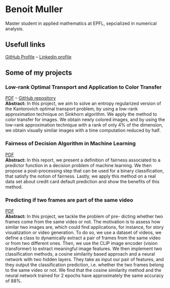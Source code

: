 # Benoit Muller
Master student in applied mathematics at EPFL, sepcialized in numerical analysis.
## Usefull links
[GitHub Profile](https://github.com/Benoit-Muller) –
[Linkedin profile](https://www.linkedin.com/in/benoitmueller/?locale=en_US)

## Some of my projects

### Low-rank Optimal Transport and Application to Color Transfer 
[PDF](https://benoit-muller.github.io/Low_Rank_Approximation_Techniques_Project/publication.pdf) – [GitHub repository](https://github.com/Benoit-Muller/Low_Rank_Approximation_Techniques_Project)
<br />
**Abstract:** In this project, we aim to solve an entropy regularized version of the Kantorovich optimal transport problem, by using a low-rank approximation technique on Sinkhorn algorithm. We apply the method to color transfer for images. We obtain newly colored images, and by using the low-rank approximation technique with a rank of only 4% of the dimension, we obtain visually similar images with a time computation reduced by half.

### Fairness of Decision Algorithm in Machine Learning
[PDF](https://benoit-muller.github.io/Stat_ML_Project/report.pdf)
<br />
**Abstract:** 
In this report, we present a definition of fairness associated to a predictor function in a decision problem of machine learning. We then propose a post-processing step that can be used for a binary classification, that satisfy the notion of fairness. Lastly, we apply this method on a real data set about credit card default prediction and show the benefits of this method.

### Predicting if two frames are part of the same video
[PDF](https://benoit-muller.github.io/Predicting%20if%20two%20frames%20are%20part%20of%20the%20same%20video.pdf)
<br />
**Abstract:** 
In this project, we tackle the problem of pre- dicting whether two frames come from the same video or not. The motivation is to assess how similar two images are, which could find applications, for instance, for story visualization or video generation. To do so, we use a dataset of videos, we define a class to dynamically extract a pair of frames from the same video or from two different ones. Then, we use the CLIP image encoder (vision transformer) to extract meaningful image features. We then implement two classification methods, a cosine similarity based approach and a neural network with two hidden layers. They take as input our pair of features, and they output the classification prediction, i.e. whether the two frames belong to the same video or not. We find that the cosine similarity method and the neural network trained for 2 epochs have approximately the same accuracy of 88%.
